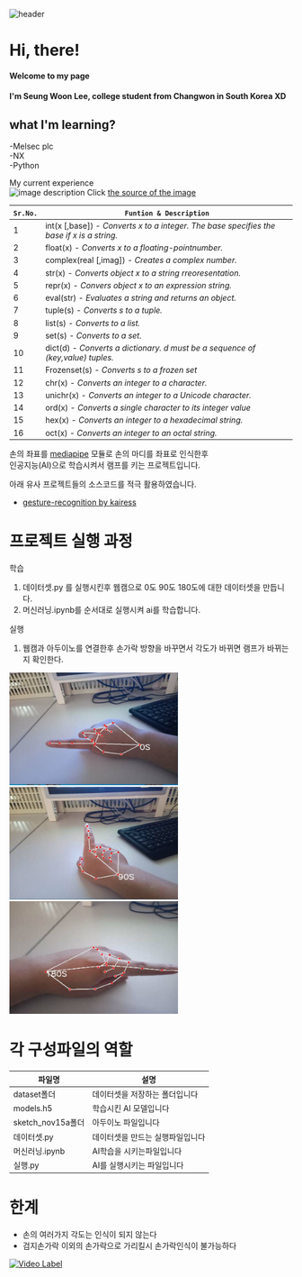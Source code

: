 ![header](https://capsule-render.vercel.app/api?type=slice&color=auto&height=300&section=header&text=My%20experience&fontSize=90)
# Hi, there!
#### Welcome to my page  
#### I'm Seung Woon Lee, college student from Changwon in South Korea XD
  
  
##  what I'm learning?
-Melsec plc  
-NX    
-Python

My current experience    
![image description](http://kldp.org/files/vi-vim-cheat-sheet-ko.png)
Click [the source of the image](https://kldp.org/node/102947)  

|`Sr.No.`|`Funtion & Description`|
|:--|--|
|1|int(x [,base]) - *Converts x to a integer. The base specifies the base if x is a string.*|
|2|float(x) - *Converts x to a floating-pointnumber.*|
|3|complex(real [,imag]) - *Creates a complex number.*|
|4|str(x) - *Converts object x to a string rreoresentation.*|
|5|repr(x) - *Convers object x to an expression string.*|
|6|eval(str) - *Evaluates a string and returns an object.*|
|7|tuple(s) - *Converts s to a tuple.*|
|8|list(s) - *Converts to a list.*|
|9|set(s) - *Converts to a set.*|
|10|dict(d) - *Converts a dictionary. d must be a sequence of (key,value) tuples.*|
|11|Frozenset(s) - *Converts s to a frozen set*|
|12|chr(x) - *Converts an integer to a character.*|
|13|unichr(x) - *Converts an integer to a Unicode character.*|
|14|ord(x) - *Converts a single character to its integer value*|
|15|hex(x) - *Converts an integer to a hexadecimal string.*|
|16|oct(x) - *Converts an integer to an octal string.*|


   
   손의 좌표를 [mediapipe](https://google.github.io/mediapipe/) 모듈로 손의 마디를 좌표로 인식한후  
인공지능(AI)으로 학습시켜서 램프를 키는 프로젝트입니다.

아래 유사 프로젝트들의 소스코드를 적극 활용하였습니다.

* [gesture-recognition by kairess](https://github.com/kairess/gesture-recognition)

# 프로젝트 실행 과정

학습
1. 데이터셋.py 를 실행시킨후 웹캠으로 0도 90도 180도에 대한 데이터셋을 만듭니다.
2. 머신러닝.ipynb를 순서대로 실행시켜 ai를 학습합니다.

실행
1. 웹캠과 아두이노를 연결한후 손가락 방향을 바꾸면서 각도가 바뀌면 램프가 바뀌는지 확인한다.
<img src="https://github.com/LETAUK/AIControlE/blob/main/img/0s.JPG" width="300" height="200">
<img src="https://github.com/LETAUK/AIControlE/blob/main/img/90s.JPG" width="300" height="200">
<img src="https://github.com/LETAUK/AIControlE/blob/main/img/180s.JPG" width="300" height="200">

# 각 구성파일의 역할

|파일명|설명|
|------|---|
|dataset폴더|데이터셋을 저장하는 폴더입니다|
|models.h5|학습시킨 AI 모델입니다|
|sketch_nov15a폴더|아두이노 파일입니다|
|데이터셋.py|데이터셋을 만드는 실행파일입니다|
|머신러닝.ipynb|AI학습을 시키는파일입니다|
|실행.py|AI를 실행시키는 파일입니다|

# 한계

* 손의 여러가지 각도는 인식이 되지 않는다  
* 검지손가락 이외의 손가락으로 가리킬시 손가락인식이 불가능하다

[![Video Label](http://img.youtube.com/vi/MV3SJdUArbw/0.jpg)](https://www.youtube.com/watch?v=MV3SJdUArbw)


